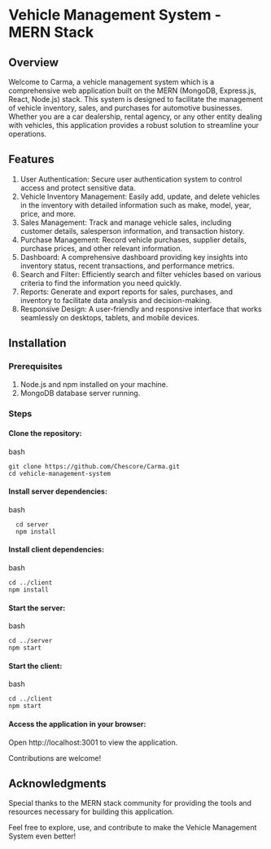 # Vehicle Management System - MERN Stack
## Overview

Welcome to Carma, a vehicle management system which is a comprehensive web application built on the MERN (MongoDB, Express.js, React, Node.js) stack. This system is designed to facilitate the management of vehicle inventory, sales, and purchases for automotive businesses. Whether you are a car dealership, rental agency, or any other entity dealing with vehicles, this application provides a robust solution to streamline your operations.

## Features

  1) User Authentication: Secure user authentication system to control access and protect sensitive data.
  2) Vehicle Inventory Management: Easily add, update, and delete vehicles in the inventory with detailed information such as make, model, year, price, and more.
  3) Sales Management: Track and manage vehicle sales, including customer details, salesperson information, and transaction history.
  4) Purchase Management: Record vehicle purchases, supplier details, purchase prices, and other relevant information.
  5) Dashboard: A comprehensive dashboard providing key insights into inventory status, recent transactions, and performance metrics.
  6) Search and Filter: Efficiently search and filter vehicles based on various criteria to find the information you need quickly.
  7) Reports: Generate and export reports for sales, purchases, and inventory to facilitate data analysis and decision-making.
  8) Responsive Design: A user-friendly and responsive interface that works seamlessly on desktops, tablets, and mobile devices.

## Installation

### Prerequisites

  1) Node.js and npm installed on your machine.
  2) MongoDB database server running.

### Steps

  #### Clone the repository:

  bash
  
    git clone https://github.com/Chescore/Carma.git
    cd vehicle-management-system

  #### Install server dependencies:

  bash
  
      cd server
      npm install

  #### Install client dependencies:

  bash

    cd ../client
    npm install

#### Start the server:

bash

    cd ../server
    npm start

#### Start the client:

bash

    cd ../client
    npm start

#### Access the application in your browser:

Open http://localhost:3001 to view the application.

Contributions are welcome!

## Acknowledgments

  Special thanks to the MERN stack community for providing the tools and resources necessary for building this application.

Feel free to explore, use, and contribute to make the Vehicle Management System even better!
